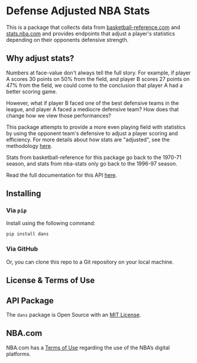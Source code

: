 # Defense Adjusted NBA Stats

This is a package that collects data from [basketball-reference.com](https://www.basketball-reference.com) and [stats.nba.com](https://www.stats.nba.com) and provides endpoints that adjust a player's statistics depending on their opponents defensive strength.

## Why adjust stats?

Numbers at face-value don't always tell the full story. For example, if player A scores 30 points on 50% from the field, and player B scores 27 points on 47% from the field, we could come to the conclusion that player A had a better scoring game.

However, what if player B faced one of the best defensive teams in the league, and player A faced a mediocre defensive team? How does that change how we view those performances?

This package attempts to provide a more even playing field with statistics by using the opponent team's defensive to adjust a player scoring and efficiency. For more details about how stats are "adjusted", see the methodology [here](https://github.com/oscarg617/dans/blob/main/docs/data_formats.md).

Stats from basketball-reference for this package go back to the 1970-71 season, and stats from nba-stats only go back to the 1996-97 season.

Read the full documentation for this API [here](https://github.com/oscarg617/dans/tree/main/docs/).

## Installing
### Via `pip`
Install using the following command:

```
pip install dans
```

### Via GitHub
Or, you can clone this repo to a Git repository on your local machine.


## License & Terms of Use

## API  Package

The `dans` package is Open Source with an [MIT License](https://github.com/oscarg617/dans/blob/main/LICENSE).

## NBA.com

NBA.com has a [Terms of Use](https://www.nba.com/termsofuse) regarding the use of the NBA’s digital platforms.
